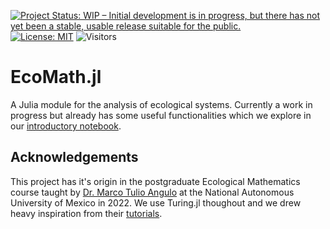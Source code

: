 [![Project Status: WIP – Initial development is in progress, but there has not yet been a stable, usable release suitable for the public.](https://www.repostatus.org/badges/latest/wip.svg)](https://www.repostatus.org/#wip)
[![License: MIT](https://img.shields.io/badge/License-MIT-green.svg)](https://github.com/pujaltes/TopoSort/blob/main/LICENSE)
![Visitors](https://visitor-badge.glitch.me/badge?page_id=pujaltes.EcoMath.jl&left_color=grey&right_color=red)  

# EcoMath.jl
A Julia module for the analysis of ecological systems. Currently a work in progress but already has some useful functionalities which we explore in our [introductory notebook](https://nbviewer.org/github/pujaltes/EcoMath.jl/blob/main/examples/Introduction.ipynb). 


## Acknowledgements
This project has it's origin in the postgraduate Ecological Mathematics course taught by [Dr. Marco Tulio Angulo](https://www.matem-juriquilla.unam.mx/Marco_Angulo) at the National Autonomous University of Mexico in 2022. We use Turing.jl thoughout and we drew heavy inspiration from their [tutorials](https://turing.ml/v0.22/tutorials/).
